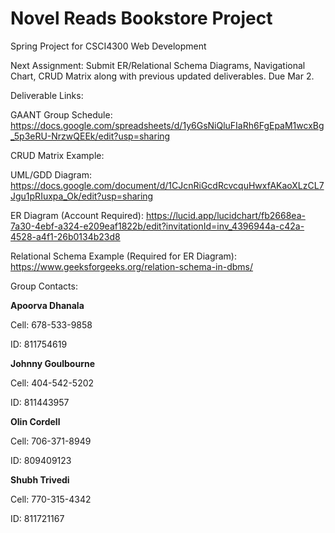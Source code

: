 # Novel Reads Bookstore Project
Spring Project for CSCI4300 Web Development


Next Assignment: Submit ER/Relational Schema Diagrams, Navigational Chart, CRUD Matrix along with previous updated deliverables. Due Mar 2.

Deliverable Links: 

GAANT Group Schedule: https://docs.google.com/spreadsheets/d/1y6GsNiQluFIaRh6FgEpaM1wcxBg_5p3eRU-NrzwQEEk/edit?usp=sharing

CRUD Matrix Example: 

UML/GDD Diagram: https://docs.google.com/document/d/1CJcnRiGcdRcvcquHwxfAKaoXLzCL7Jgu1pRIuxpa_Ok/edit?usp=sharing

ER Diagram (Account Required): https://lucid.app/lucidchart/fb2668ea-7a30-4ebf-a324-e209eaf1822b/edit?invitationId=inv_4396944a-c42a-4528-a4f1-26b0134b23d8

Relational Schema Example (Required for ER Diagram): https://www.geeksforgeeks.org/relation-schema-in-dbms/


Group Contacts:

<b>Apoorva Dhanala</b>

Cell: 678-533-9858

ID: 811754619

<b>Johnny Goulbourne</b>

Cell: 404-542-5202

ID: 811443957

<b>Olin Cordell</b>

Cell: 706-371-8949

ID: 809409123

<b>Shubh Trivedi</b>

Cell: 770-315-4342

ID: 811721167

